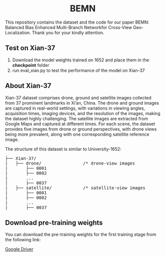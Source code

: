 # <div align="center">BEMN</div>
This repository contains the dataset and the code for our paper BEMN: Balanced Bias Enhanced Multi-Branch Networkfor Cross-View Geo-Localization. Thank you for your kindly attention.
## Test on Xian-37
1. Download the model weights trained on 1652 and place them in the **checkpoint** folder
2. run eval_xian.py to test the performance of the model on Xian-37
## About Xian-37
Xian-37 dataset comprises drone, ground and satellite images collected from 37 prominent landmarks in Xi’an, China. The drone and ground images are captured in real-world settings, with variations in viewing angles, acquisition times, imaging devices, and the resolution of the images, making the dataset highly challenging. The satellite images are extracted from Google Maps and captured at different times. For each scene, the dataset provides five images from drone or ground perspectives, with drone views being more prevalent, along with one corresponding satellite reference image.

The structure of this dataset is similar to University-1652:
<pre>├── Xian-37/
|   ├── drone/                /* drone-view images
|       ├── 0001
|       ├── 0002
|       ...
|       ├── 0037
|   ├── satellite/            /* satellite-view images
|       ├── 0001
|       ├── 0002
|       ...
|       ├── 0037</pre>
## Download pre-training weights
You can download the pre-training weights for the first training stage from the following link:

[Google Driver](https://drive.google.com/drive/folders/1eb9a_hneTnso-wYW9HgCZAwz71wejObv?usp=drive_link)
